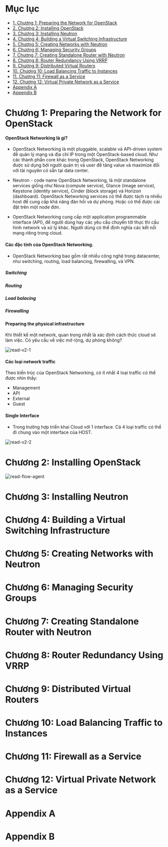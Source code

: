 ﻿# Mục lục
* [1. Chương 1: Preparing the Network for OpenStack](#phan1)
* [2. Chương 2: Installing OpenStack](#phan2)
* [3. Chương 3: Installing Neutron](#phan3)
* [4. Chương 4: Building a Virtual Switching Infrastructure](#phan4)
* [5. Chương 5: Creating Networks with Neutron](#phan5)
* [6. Chương 6: Managing Security Groups](#phan6)
* [7. Chương 7: Creating Standalone Router with Neutron](#phan7)
* [8. Chương 8: Router Redundancy Using VRRP](#phan8)
* [9. Chương 9: Distributed Virtual Routers](#phan9)
* [10. Chương 10: Load Balancing Traffic to Instances](#phan10)
* [11. Chương 11: Firewall as a Service](#phan11)
* [12. Chương 12: Virtual Private Network as a Service](#phan12)
* [Appendix A](#phan13)
* [Appendix B](#phan14)

<a name="phan1"></a>
# Chương 1: Preparing the Network for OpenStack

#### OpenStack Networking là gì?

- OpenStack Networking là một pluggable, scalable và API-driven system để quản lý mạng và địa chỉ IP trong một OpenStack-based cloud. Như các thành phần core khác trong OpenStack, OpenStack Networking được sử dụng bởi
người quản trị và user để tăng value và maximize đối với tài nguyên có sẵn tại data center.

- Neutron - code name OpenStack Networking, là một standalone services giống như Nova (compute service), Glance (image service), Keystone (identity service), Cinder (block storage) và Horizon (dashboard). 
OpenStack Networking services có thể được tách ra nhiều host để cung cấp khả năng đàn hồi và dự phòng. Hoặc có thể được cài đặt trên một node đơn.

- OpenStack Networking cung cấp một application programmable interface (API), để người dùng hay các yêu cầu chuyển tới thực thi cấu hình network và xử lý khác. 
Người dùng có thể định nghĩa các kết nối mạng riêng trong cloud.

#### Các đặc tính của OpenStack Networking.

- OpenStack Networking bao gồm rất nhiều công nghệ trong datacenter, như switching, routing, load balancing, firewalling, và VPN.

##### Switching

##### Routing

##### Load balacing

##### Firewalling

#### Preparing the physical infrastructure

Khi thiết kế một network, quan trọng nhất là xác định cách thức cloud sẽ làm việc. Có yêu cầu về việc mở rộng, dự phòng không? 

![read-v2-1](/Images/read-v2-1.png)

#### Các loại network traffic

Theo kiến trúc của OpenStack Networking, có ít nhất 4 loại traffic có thể được nhìn thấy:
- Management
- API
- External
- Guest

#### Single Interface

- Trong trường hợp triển khai Cloud với 1 interface. Cả 4 loại traffic có thể đi chung vào một interface của HOST. 

![read-v2-2](/Images/read-v2-2.png)


<a name="phan2"></a>
# Chương 2: Installing OpenStack

![read-flow-agent](/Images/read-flow-agent.png)

<a name="phan3"></a>
# Chương 3: Installing Neutron

<a name="phan4"></a>
# Chương 4: Building a Virtual Switching Infrastructure

<a name="phan5"></a>
# Chương 5: Creating Networks with Neutron

<a name="phan6"></a>
# Chương 6: Managing Security Groups

<a name="phan7"></a>
# Chương 7: Creating Standalone Router with Neutron

<a name="phan8"></a>
# Chương 8: Router Redundancy Using VRRP

<a name="phan9"></a>
# Chương 9: Distributed Virtual Routers

<a name="phan10"></a>
# Chương 10: Load Balancing Traffic to Instances

<a name="phan11"></a>
# Chương 11: Firewall as a Service

<a name="phan12"></a>
# Chương 12: Virtual Private Network as a Service

<a name="phan13"></a>
# Appendix A

<a name="phan14"></a>
# Appendix B